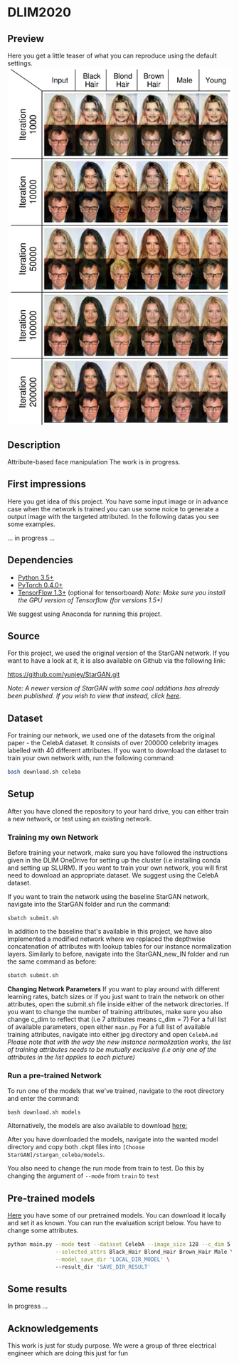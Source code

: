 # DLIM2020

## Preview

Here you get a little teaser of what you can reproduce using the default settings.
![](Results/preview_final.jpg)

## Description
Attribute-based face manipulation
The work is in progress.

## First impressions

Here you get idea of this project. You have some input image or in advance case when the network is trained you can use some noice to generate a output image with the targeted attributed. In the following datas you see some examples.

... in progress ...

## Dependencies

* [Python 3.5+](https://www.continuum.io/downloads)
* [PyTorch 0.4.0+](http://pytorch.org/)
* [TensorFlow 1.3+](https://www.tensorflow.org/) (optional for tensorboard)
_Note: Make sure you install the GPU version of Tensorflow (for versions 1.5+)_

We suggest using Anaconda for running this project. 
## Source 

For this project, we used the original version of the StarGAN network. If you want to have a look at it, it is also available on Github via the following link:

https://github.com/yunjey/StarGAN.git

_Note: A newer version of StarGAN with some cool additions has already been published. If you wish to view that instead, click [here](https://github.com/clovaai/stargan-v2)._


## Dataset
For training our network, we used one of the datasets from the original paper - the CelebA dataset. It consists of over 200000 celebrity images labelled with 40 different attributes.
If you want to download the dataset to train your own network with, run the following command: 
```bash
bash download.sh celeba
```
## Setup
After you have cloned the repository to your hard drive, you can either train a new network, or test using an existing network.

### Training my own Network
Before training your network, make sure you have followed the instructions given in the DLIM OneDrive for setting up the cluster (i.e installing conda and setting up SLURM).
If you want to train your own network, you will first need to download an appropriate dataset. We suggest using the CelebA dataset. 

If you want to train the network using the baseline StarGAN network, navigate into the StarGAN folder and run the command:
```
sbatch submit.sh
```
In addition to the baseline that's available in this project, we have also implemented a modified network where we replaced the depthwise concatenation of attributes with lookup tables for our instance normalization layers. 
Similarly to before, navigate into the StarGAN_new_IN folder and run the same command as before:

```bash
sbatch submit.sh
```
**Changing Network Parameters**
If you want to play around with different learning rates, batch sizes or if you just want to train the network on other attributes, open the submit.sh file inside either of the network directories. If you want to change the number of training attributes, make sure you also change c_dim to reflect that (i.e 7 attributes means c_dim = 7)
For a full list of available parameters, open either `main.py`
For a full list of available training attributes, navigate into either jpg directory and open `CelebA.md`
*Please note that with the way the new instance normalization works, the list of training attributes needs to be mutually exclusive (i.e only one of the attributes in the list applies to each picture)*

### Run a pre-trained Network

To run one of the models that we've trained, navigate to the root directory and enter the command:
```
bash download.sh models
```

Alternatively, the models are also available to download [here:](https://www.dropbox.com/s/fgc5wnql9o7u3sd/Models.zip?dl=0)

After you have downloaded the models, navigate into the wanted model directory and copy both .ckpt files into `[Choose StarGAN]/stargan_celeba/models`. 

You also need to change the run mode from train to test. Do this by changing the argument of `--mode` from `train` to `test`


## Pre-trained models

[Here](https://www.dropbox.com/s/fgc5wnql9o7u3sd/Models.zip?dl=0) you have some of our pretrained models. 
You can download it locally and set it as known. You can run the evaluation script below. You have to change some attributes.

```bash
python main.py --mode test --dataset CelebA --image_size 128 --c_dim 5 \
               --selected_attrs Black_Hair Blond_Hair Brown_Hair Male Young \
               --model_save_dir 'LOCAL_DIR_MODEL' \ 
               --result_dir 'SAVE_DIR_RESULT'
```

## Some results

In progress ...

## Acknowledgements

This work is just for study purpose. We were a group of three electrical engineer which are doing this just for fun

##
